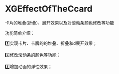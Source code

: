 # XGEffectOfTheCcard
卡片的堆叠(折叠)、展开效果以及对滚动条颜色修改等功能

功能简单介绍：

1️⃣实现卡片、卡牌的的堆叠、折叠和d展开效果；

2️⃣修改滚动条的颜色等功能；

3️⃣增加动画的弹性效果；
